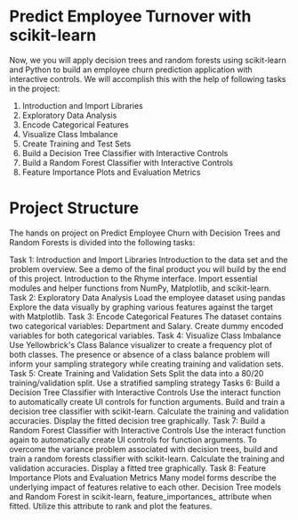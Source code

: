# Predict Employee Turnover with scikit-learn

Now, we you will apply decision trees and random forests using scikit-learn and Python to build an employee churn prediction application with interactive controls. We will accomplish this with the help of following tasks in the project:

1. Introduction and Import Libraries
2. Exploratory Data Analysis
3. Encode Categorical Features
4. Visualize Class Imbalance
5. Create Training and Test Sets
6. Build a Decision Tree Classifier with Interactive Controls
7. Build a Random Forest Classifier with Interactive Controls
8. Feature Importance Plots and Evaluation Metrics

# Project Structure

The hands on project on Predict Employee Churn with Decision Trees and Random Forests is divided into the following tasks:

Task 1: Introduction and Import Libraries
Introduction to the data set and the problem overview.
See a demo of the final product you will build by the end of this project.
Introduction to the Rhyme interface.
Import essential modules and helper functions from NumPy, Matplotlib, and scikit-learn.
Task 2: Exploratory Data Analysis
Load the employee dataset using pandas
Explore the data visually by graphing various features against the target with Matplotlib.
Task 3: Encode Categorical Features
The dataset contains two categorical variables: Department and Salary.
Create dummy encoded variables for both categorical variables.
Task 4: Visualize Class Imbalance
Use Yellowbrick's Class Balance visualizer to create a frequency plot of both classes.
The presence or absence of a class balance problem will inform your sampling strategory while creating training and validation sets.
Task 5: Create Training and Validation Sets
Split the data into a 80/20 training/validation split.
Use a stratified sampling strategy
Tasks 6: Build a Decision Tree Classifier with Interactive Controls
Use the interact function to automatically create UI controls for function arguments.
Build and train a decision tree classifier with scikit-learn.
Calculate the training and validation accuracies.
Display the fitted decision tree graphically.
Task 7: Build a Random Forest Classifier with Interactive Controls
Use the interact function again to automatically create UI controls for function arguments.
To overcome the variance problem associated with decision trees, build and train a random forests classifier with scikit-learn.
Calculate the training and validation accuracies.
Display a fitted tree graphically.
Task 8: Feature Importance Plots and Evaluation Metrics
Many model forms describe the underlying impact of features relative to each other.
Decision Tree models and Random Forest in scikit-learn, feature_importances_ attribute when fitted.
Utilize this attribute to rank and plot the features.

